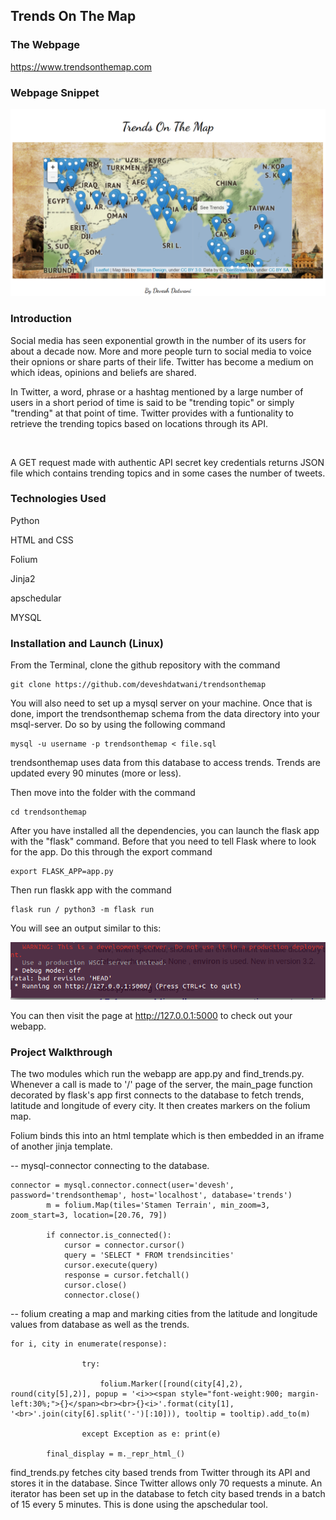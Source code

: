 ## Trends On The Map

### The Webpage
https://www.trendsonthemap.com

### Webpage Snippet

![](https://github.com/deveshdatwani/trendsonthemap/blob/master/trends.PNG) 

### Introduction

Social media has seen exponential growth in the number of its users for about a decade now. More and more people turn to social media to voice their opnions or share parts of their life. Twitter has become a medium on which ideas, opinions and beliefs are shared.

In Twitter, a word, phrase or a hashtag mentioned by a large number of users in a short period of time is said to be "trending topic" or simply "trending" at that point of time. Twitter provides with a funtionality to retrieve the trending topics based on locations through its API.

![]()

A GET request made with authentic API secret key credentials returns JSON file which contains trending topics and in some cases the number of tweets.

### Technologies Used
Python

HTML and CSS

Folium

Jinja2

apschedular

MYSQL


### Installation and Launch (Linux)

From the Terminal, clone the github repository with the command

```
git clone https://github.com/deveshdatwani/trendsonthemap
```

You will also need to set up a mysql server on your machine. Once that is done, import the trendsonthemap schema from the data directory into your msql-server. Do so by using the following command 

```
mysql -u username -p trendsonthemap < file.sql
```

trendsonthemap uses data from this database to access trends. Trends are updated every 90 minutes (more or less).

Then move into the folder with the command

```
cd trendsonthemap
```

After you have installed all the dependencies, you can launch the flask app with the "flask" command. Before that you need to tell Flask where to look for the app. Do this through the export command

```
export FLASK_APP=app.py
```

Then run flaskk app with the command 

```
flask run / python3 -m flask run
```

You will see an output similar to this:

![](https://github.com/deveshdatwani/trendsonthemap/blob/master/snippet3.png.png)

You can then visit the page at http://127.0.0.1:5000 to check out your webapp.

### Project Walkthrough

The two modules which run the webapp are app.py and find_trends.py. Whenever a call is made to '/' page of the server, the main_page function decorated by flask's app first connects to the database to fetch trends, latitude and longitude of every city. It then creates markers on the folium map.


Folium binds this into an html template which is then embedded in an iframe of another jinja template.


-- mysql-connector connecting to the database.

```
connector = mysql.connector.connect(user='devesh', password='trendsonthemap', host='localhost', database='trends')
		m = folium.Map(tiles='Stamen Terrain', min_zoom=3, zoom_start=3, location=[20.76, 79])

		if connector.is_connected():
			cursor = connector.cursor()
			query = 'SELECT * FROM trendsincities'
			cursor.execute(query)
			response = cursor.fetchall()
			cursor.close()
			connector.close()
```

-- folium creating a map and marking cities from the latitude and longitude values from database as well as the trends.

```
for i, city in enumerate(response):

				try:

					folium.Marker([round(city[4],2), round(city[5],2)], popup = '<i>><span style="font-weight:900; margin-left:30%;">{}</span><br><br>{}<i>'.format(city[1], '<br>'.join(city[6].split('-')[:10])), tooltip = tooltip).add_to(m)

				except Exception as e: print(e)

		final_display = m._repr_html_()
```

find_trends.py fetches city based trends from Twitter through its API and stores it in the database. Since Twitter allows only 70 requests a minute. An iterator has been set up in the database to fetch city based trends in a batch of 15 every 5 minutes. This is done using the apschedular tool.
